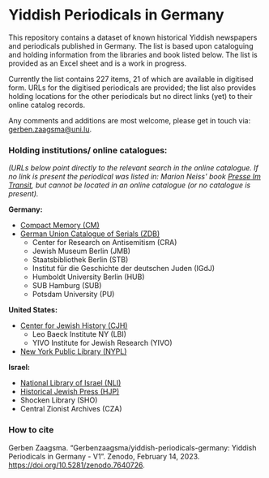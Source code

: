 # Yiddish Periodicals in Germany

This repository contains a dataset of known historical Yiddish newspapers and periodicals published in Germany. The list is based upon cataloguing and holding information from the libraries and book listed below. The list is provided as an Excel sheet and is a work in progress. 

Currently the list contains 227 items, 21 of which are available in digitised form. URLs for the digitised periodicals are provided; the list also provides holding locations for the other periodicals but no direct links (yet) to their online catalog records. 

Any comments and additions are most welcome, please get in touch via: gerben.zaagsma@uni.lu.



### Holding institutions/ online catalogues:
_(URLs below point directly to the relevant search in the online catalogue. If no link is present the periodical was listed in: Marion Neiss' book [Presse Im Transit](https://www.worldcat.org/nl/title/907612383), but cannot be located in an online catalogue (or no catalogue is present)._

**Germany:**
  * [Compact Memory (CM)](https://sammlungen.ub.uni-frankfurt.de/cm/nav/index/title?&facets=language%3D%22yid%22) 
  * [German Union Catalogue of Serials (ZDB)](https://zdb-katalog.de/list.xhtml?asc=false&spr=yid&ela=XA-DXDE%7EXA-DE)
    * Center for Research on Antisemitism (CRA)
    * Jewish Museum Berlin (JMB)
    * Staatsbibliothek Berlin (STB) 
    * Institut für die Geschichte der deutschen Juden (IGdJ)
    * Humboldt University Berlin (HUB)
    * SUB Hamburg (SUB)
    * Potsdam University (PU)

**United States:**
* [Center for Jewish History (CJH)](https://search.cjh.org/primo-explore/search?query=any,contains,germany,AND&pfilter=lang,exact,yid,AND&tab=default_tab&search_scope=CJH_SCOPE&vid=beta&facet=rtype,include,ses&lang=en_US&mode=advanced&offset=0)
  * Leo Baeck Institute NY (LBI)
  * YIVO Institute for Jewish Research (YIVO)
* [New York Public Library (NYPL)](https://www.nypl.org/research/research-catalog/search?q=&subject=Germany,%20Periodicals&filters[language][0]=lang%3Ayid)

**Israel:**
* [National Library of Israel (NLI)](https://merhav.nli.org.il/primo-explore/search?query=sub,contains,Germany,AND&pfilter=lang,exact,yid,AND&tab=default_tab&search_scope=Local&vid=NLI&mfacet=rtype,include,periodical,1&lang=en_US&mode=advanced&offset=0&fromRedirectFilter=true)
* [Historical Jewish Press (HJP)](https://www.nli.org.il/en/newspapers/titles?lang=Yiddish&region=Central%20Europe)
* Shocken Library (SHO)
* Central Zionist Archives (CZA)


### How to cite
Gerben Zaagsma. “Gerbenzaagsma/yiddish-periodicals-germany: Yiddish Periodicals in Germany - V1”. Zenodo, February 14, 2023. https://doi.org/10.5281/zenodo.7640726.
